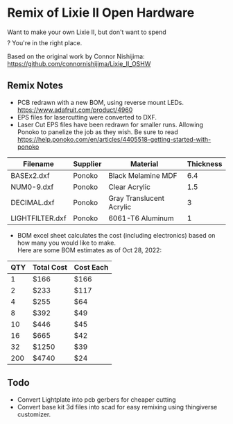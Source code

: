 
# Remix of Lixie II Open Hardware
Want to make your own Lixie II, but don't want to spend $$$$? You're in the right place. 

Based on the original work by Connor Nishijima: https://github.com/connornishijima/Lixie_II_OSHW

## Remix Notes
- PCB redrawn with a new BOM, using reverse mount LEDs. https://www.adafruit.com/product/4960
- EPS files for lasercutting were converted to DXF.
- Laser Cut EPS files have been redrawn for smaller runs.  Allowing Ponoko to panelize the job as they wish.  Be sure to read https://help.ponoko.com/en/articles/4405518-getting-started-with-ponoko

|Filename|Supplier|Material|Thickness|
| ----------- | ----------- | ----------- | ----------- |
|BASEx2.dxf|Ponoko|Black Melamine MDF|6.4|
|NUM0-9.dxf|Ponoko|Clear Acrylic|1.5|
|DECIMAL.dxf|Ponoko|Gray Translucent Acrylic|3|
|LIGHTFILTER.dxf|Ponoko|6061-T6 Aluminum|1|


- BOM excel sheet calculates the cost (including electronics) based on how many you would like to make.  
Here are some BOM estimates as of Oct 28, 2022:

|QTY|Total Cost|Cost Each|
| ----------- | ----------- | ----------- |
|1|$166|$166|
|2|$233|$117|
|4|$255|$64|
|8|$392|$49|
|10|$446|$45|
|16|$665|$42|
|32|$1250|$39|
|200|$4740|$24|


## Todo

- Convert Lightplate into pcb gerbers for cheaper cutting
- Convert base kit 3d files into scad for easy remixing using thingiverse customizer. 


